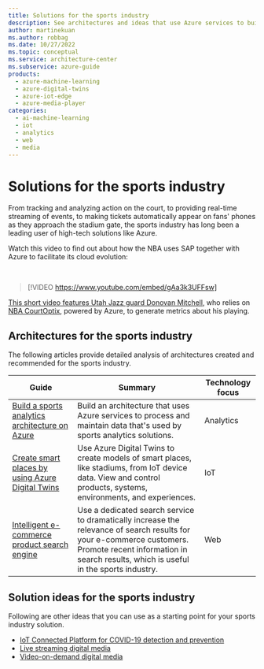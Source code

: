 ```yaml
---
title: Solutions for the sports industry
description: See architectures and ideas that use Azure services to build efficient, scalable, and reliable solutions in the sports industry.
author: martinekuan
ms.author: robbag
ms.date: 10/27/2022
ms.topic: conceptual
ms.service: architecture-center
ms.subservice: azure-guide
products:
  - azure-machine-learning
  - azure-digital-twins
  - azure-iot-edge
  - azure-media-player
categories:
  - ai-machine-learning
  - iot
  - analytics
  - web
  - media
---
```


# Solutions for the sports industry

From tracking and analyzing action on the court, to providing real-time streaming of events, to making tickets automatically appear on fans' phones as they approach the stadium gate, the sports industry has long been a leading user of high-tech solutions like Azure.  

Watch this video to find out about how the NBA uses SAP together with Azure to facilitate its cloud evolution: 

<br>

> [!VIDEO https://www.youtube.com/embed/gAa3k3UFFsw]

[This short video features Utah Jazz guard Donovan Mitchell](https://www.youtube.com/watch?v=xq-gwAoVcZg), who relies on [NBA CourtOptix](https://nbacourtoptix.nba.com), powered by Azure, to generate metrics about his playing.  

## Architectures for the sports industry

The following articles provide detailed analysis of architectures created and recommended for the sports industry.

|Guide  |Summary  |Technology focus  |
|---------|---------|---------|
|   [Build a sports analytics architecture on Azure](../example-scenario/analytics/sports-analytics-architecture-azure.yml)   |  Build an architecture that uses Azure services to process and maintain data that's used by sports analytics solutions.       |  Analytics       |
|  [Create smart places by using Azure Digital Twins](../example-scenario/iot/smart-places.yml)   |     Use Azure Digital Twins to create models of smart places, like stadiums, from IoT device data. View and control products, systems, environments, and experiences.    |     IoT    |
|   [Intelligent e-commerce product search engine](../example-scenario/apps/ecommerce-search.yml)  |     Use a dedicated search service to dramatically increase the relevance of search results for your e-commerce customers. Promote recent information in search results, which is useful in the sports industry.    |     Web    |

## Solution ideas for the sports industry

Following are other ideas that you can use as a starting point for your sports industry solution.

- [IoT Connected Platform for COVID-19 detection and prevention](../solution-ideas/articles/iot-connected-platform.yml)
- [Live streaming digital media](../solution-ideas/articles/digital-media-live-stream.yml)
- [Video-on-demand digital media](../solution-ideas/articles/digital-media-video.yml)
